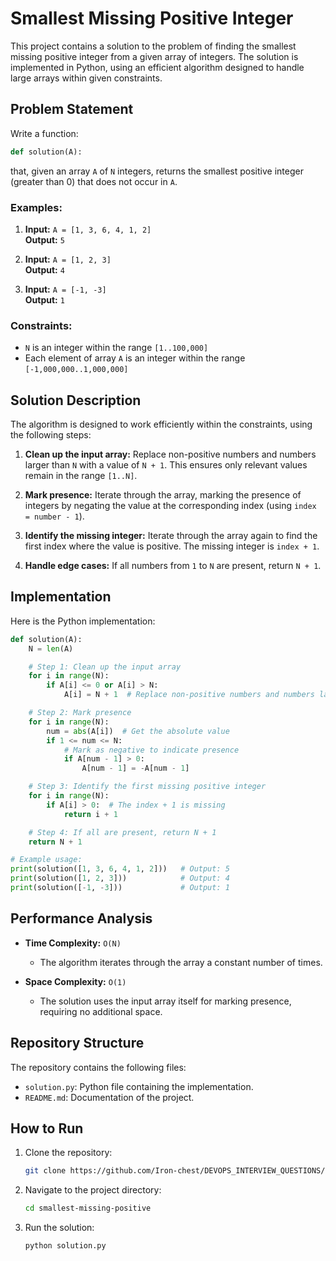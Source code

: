 # Smallest Missing Positive Integer

This project contains a solution to the problem of finding the smallest missing positive integer from a given array of integers. The solution is implemented in Python, using an efficient algorithm designed to handle large arrays within given constraints.

## Problem Statement

Write a function:

```python
def solution(A):
```

that, given an array `A` of `N` integers, returns the smallest positive integer (greater than 0) that does not occur in `A`.

### Examples:

1. **Input:** `A = [1, 3, 6, 4, 1, 2]`\
   **Output:** `5`

2. **Input:** `A = [1, 2, 3]`\
   **Output:** `4`

3. **Input:** `A = [-1, -3]`\
   **Output:** `1`

### Constraints:

- `N` is an integer within the range `[1..100,000]`
- Each element of array `A` is an integer within the range `[-1,000,000..1,000,000]`

## Solution Description

The algorithm is designed to work efficiently within the constraints, using the following steps:

1. **Clean up the input array:** Replace non-positive numbers and numbers larger than `N` with a value of `N + 1`. This ensures only relevant values remain in the range `[1..N]`.

2. **Mark presence:** Iterate through the array, marking the presence of integers by negating the value at the corresponding index (using `index = number - 1`).

3. **Identify the missing integer:** Iterate through the array again to find the first index where the value is positive. The missing integer is `index + 1`.

4. **Handle edge cases:** If all numbers from `1` to `N` are present, return `N + 1`.

## Implementation

Here is the Python implementation:

```python
def solution(A):
    N = len(A)

    # Step 1: Clean up the input array
    for i in range(N):
        if A[i] <= 0 or A[i] > N:
            A[i] = N + 1  # Replace non-positive numbers and numbers larger than N

    # Step 2: Mark presence
    for i in range(N):
        num = abs(A[i])  # Get the absolute value
        if 1 <= num <= N:
            # Mark as negative to indicate presence
            if A[num - 1] > 0:
                A[num - 1] = -A[num - 1]

    # Step 3: Identify the first missing positive integer
    for i in range(N):
        if A[i] > 0:  # The index + 1 is missing
            return i + 1

    # Step 4: If all are present, return N + 1
    return N + 1

# Example usage:
print(solution([1, 3, 6, 4, 1, 2]))   # Output: 5
print(solution([1, 2, 3]))            # Output: 4
print(solution([-1, -3]))             # Output: 1
```

## Performance Analysis

- **Time Complexity:** `O(N)`

  - The algorithm iterates through the array a constant number of times.

- **Space Complexity:** `O(1)`

  - The solution uses the input array itself for marking presence, requiring no additional space.

## Repository Structure

The repository contains the following files:

- `solution.py`: Python file containing the implementation.
- `README.md`: Documentation of the project.

## How to Run

1. Clone the repository:

   ```bash
   git clone https://github.com/Iron-chest/DEVOPS_INTERVIEW_QUESTIONS/PYTHON/
   ```

2. Navigate to the project directory:

   ```bash
   cd smallest-missing-positive
   ```

3. Run the solution:

   ```bash
   python solution.py
   ```

 


